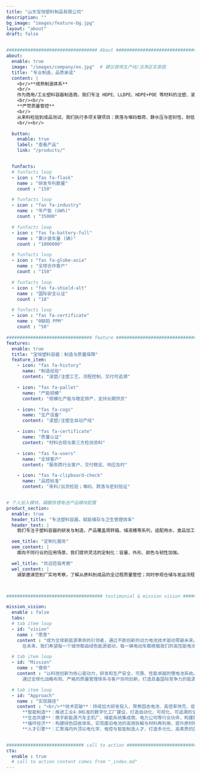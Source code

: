 ```yaml
---
title: "山东宝恒塑料制品有限公司"
description: ""
bg_image: "images/feature-bg.jpg"
layout: "about"
draft: false


################################## About #####################################
about: 
  enable: true
  image: "/images/company/ex.jpg"  # 建议使用生产线/洁净区实景图
  title: "专业制造，品质承诺"
  content: |
    <br/>**成熟制造体系**
    <br/>
    作为商用/工业塑料容器制造商，我们专注 HDPE、LLDPE、HDPE+POE 等材料的注塑、滚塑工艺，建立多条全自动化生产线。通过精益产线布局，确保大批量供货和稳定一致的产品质量，产品覆盖周转箱、水桶、储液桶等系列。
    <br/><br/>
    **严苛质量管控**
    <br/>
    从来料检验到成品测试，我们执行多项关键项目：跌落与堆码载荷、静水压与密封性、耐低温与UV老化、化学相容性与应力开裂抽检。食品接触与饮用水接触应用可按需提供第三方检测报告与材料溯源，为清洁、食品加工、农业灌溉与化工使用提供可靠保障。
    <br/><br/>

  button:
    enable: true
    label: "查看产品"
    link: "/products/"


  funfacts:
  # funfacts loop
  - icon : "fas fa-flask"
    name : "研发专利数量"
    count : "150"

  # funfacts loop
  - icon : "fas fa-industry"
    name : "年产能 (GWh)"
    count : "35000"

  # funfacts loop
  - icon : "fas fa-battery-full"
    name : "累计装车量 (辆)"
    count : "1000000"

  # funfacts loop
  - icon : "fas fa-globe-asia"
    name : "全球合作客户"
    count : "150"

  # funfacts loop
  - icon : "fas fa-shield-alt"
    name : "国际安全认证"
    count : "18"

  # funfacts loop
  - icon : "fas fa-certificate"
    name : "0缺陷 PPM"
    count : "50"

################################ feature #####################################
features:
  enable: true
  title: "宝恒塑料容器：制造与质量保障"
  feature_item:
    - icon: "fas fa-history"
      name: "制造经验"
      content: "滚塑/注塑工艺，流程控制，交付可追溯"

    - icon: "fas fa-pallet"
      name: "产能规模"
      content: "规模化产能与稳定排产，支持长期供货"

    - icon: "fas fa-cogs"
      name: "生产设备"
      content: "滚塑/注塑全自动产线"

    - icon: "fas fa-certificate"
      name: "质量认证"
      content: "材料合规与第三方检测资料"

    - icon: "fas fa-users"
      name: "全球客户"
      content: "服务跨行业客户，交付稳定、响应及时"

    - icon: "fas fa-clipboard-check"
      name: "品控标准"
      content: "来料/出货检验；堆码、跌落与密封验证"


# 个人加入模块，磷酸铁锂电池产品模块配置
product_section: 
  enable: true
  header_title: "专注塑料容器，赋能储存与卫生管理效率"
  header_text: |
    我们专注于塑料容器的研发与制造，产品覆盖周转箱、储液桶等系列，适配用水、食品加工、化工配液等多场景。

  oem_title: "定制化服务"
  oem_content: |
    面向不同行业的应用场景，我们提供灵活的定制化：容量、外形、颜色与韧性加强。

  wel_title: "欢迎莅临考察"
  wel_content: |
    诚挚邀请您到厂实地考察，了解从原料到成品的全过程质量管控；同时参观仓储与发运流程，现场讨论定制方案与交付计划。



#################################### testimonial & mission vision #######################################

mission_vision:
  enable : false
  tabs:
  # tab item loop
  - id: "vision"
    name : "愿景"
    content : "成为全球新能源革命的引领者，通过不断创新的动力电池技术驱动零碳未来。我们立志打造一个绿色、智能、高效的能源世界，不仅为电动交通和智慧储能提供核心动力，更为地球生态修复和人类文明的可持续发展贡献力量。  
      在未来，我们希望每一个城市都由绿色能源驱动，每一辆电动车都搭载我们的高性能电池，每一个家庭都能接入安全、清洁、智能的储能系统。我们将以全球视野、技术为本，走在能源变革的前沿，推动从化石能源向可再生能源的深度转型，最终实现人类与自然的和谐共生。"

  # tab item loop
  - id: "Mission"
    name : "使命"
    content : "以科技创新为核心驱动力，研发和生产安全、可靠、性能卓越的锂电池系统。我们致力于为新能源汽车、工业储能、家庭储能等多元化场景提供高效、智能、绿色的能源解决方案。  
      通过全球化战略布局、严格的质量管理体系与客户协同创新，打造具备国际竞争力的能源品牌，助力交通电动化、能源低碳化、电网智能化的全球升级进程。我们的使命不仅是提供电力，更是推动世界向更环保、更可持续的方向前进。"

  # tab item loop
  - id: "Approach"
    name : "实现路径"
    content : "<br/>**技术突破**：持续加大研发投入，聚焦固态电池、高倍率快充、低温启动、热管理系统等关键技术，实现能量密度与安全性的双重跃升。<br>
      **智能制造**：推进工业4.0标准的数字化工厂建设，打造自动化、可视化、可追溯的全流程智能生产体系，从源头保障产品一致性与卓越品质。<br>
      **生态共建**：携手新能源汽车主机厂、储能系统集成商、电力公司等行业伙伴，构建跨产业协同的闭环生态链，推动产业共赢和技术融合发展。<br>
      **循环经济**：构建绿色回收体系，实现废旧电池的高效拆解与材料再利用，提升原材料利用率至95%以上，降低资源消耗，践行可持续发展承诺。<br>
      **人才引擎**：汇聚海内外顶尖电化学、电控与智能制造人才，打造多元化、高素质的国际化团队，通过持续激励与技术交流，保持创新活力与行业领先地位。"


############################# call to action #################################
cta:
  enable : true
  # call to action content comes from "_index.md"
---
```

